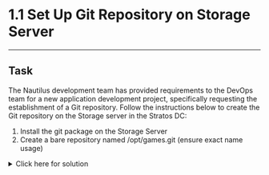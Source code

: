 # 1.1 Set Up Git Repository on Storage Server
---
## Task
The Nautilus development team has provided requirements to the DevOps team for a new application development project, specifically requesting the establishment of a Git repository. Follow the instructions below to create the Git repository on the Storage server in the Stratos DC:

1. Install the git package on the Storage Server  
2. Create a bare repository named /opt/games.git (ensure exact name usage)

<details>
  <summary>Click here for solution</summary>
  
  ## Solution
  1. SSH into storage server
  2. Install Git
  ```bash
  sudo dnf install git -y
  ```
  3. Create bare repo
  ```bash
  sudo git init --bare /opt/games.git
  ```
</details>

